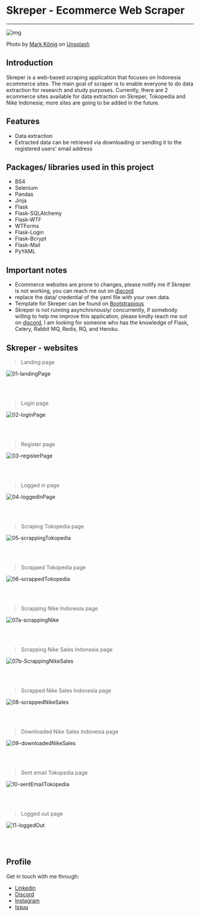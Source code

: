 # Skreper - Ecommerce Web Scraper

<hr>

![img](https://images.unsplash.com/photo-1592503254549-d83d24a4dfab?ixlib=rb-1.2.1&ixid=MnwxMjA3fDB8MHxwaG90by1wYWdlfHx8fGVufDB8fHx8&auto=format&fit=crop&w=1000&q=80)

Photo by [Mark König](https://unsplash.com/@markkoenig) on [Unsplash](https://unsplash.com/photos/Tl8mDaue_II)

## Introduction

Skreper is a web-based scraping application that focuses on Indonesia ecommerce sites. The main goal of scraper is to enable everyone to do data extraction for research and study purposes. Currently, there are 2 ecommerce sites available for data extraction on Skreper, Tokopedia and Nike Indonesia; more sites are going to be added in the future.

## Features

- Data extraction
- Extracted data can be retrieved via downloading or sending it to the registered users' email address

## Packages/ libraries used in this project

- BS4
- Selenium
- Pandas
- Jinja
- Flask
- Flask-SQLAlchemy
- Flask-WTF
- WTForms
- Flask-Login
- Flask-Bcrypt
- Flask-Mail
- PyYAML

## Important notes

- Ecommerce websites are prone to changes, please notify me if Skreper is not working, you can reach me out on [discord](https://discordapp.com/users/525654231940857867)
- replace the data/ credential of the yaml file with your own data.
- Template for Skreper can be found on [Bootstrapious](https://bootstrapious.com/)
- Skreper is not running asynchronously/ concurrently, if somebody willing to help me improve this application, please kindly reach me out on [discord](https://discordapp.com/users/525654231940857867), I am looking for someone who has the knowledge of Flask, Celery, Rabbit MQ, Redis, RQ, and Heroku. 

## Skreper - websites

>  Landing page

![01-landingPage](C:\Users\benedict\PycharmProjects\github_benedictlaiman\github_skreper\pic\01-landingPage.JPG)

<br><br>

> Login page

![02-loginPage](C:\Users\benedict\PycharmProjects\github_benedictlaiman\github_skreper\pic\02-loginPage.JPG)

<br><br>

>  Register page

![03-registerPage](C:\Users\benedict\PycharmProjects\github_benedictlaiman\github_skreper\pic\03-registerPage.JPG)

<br><br>

> Logged in page

![04-loggedInPage](C:\Users\benedict\PycharmProjects\github_benedictlaiman\github_skreper\pic\04-loggedInPage.JPG)

<br><br>

> Scraping Tokopedia page

![05-scrappingTokopedia](C:\Users\benedict\PycharmProjects\github_benedictlaiman\github_skreper\pic\05-scrappingTokopedia.JPG)

<br><br>

> Scrapped Tokopedia page

![06-scrappedTokopedia](C:\Users\benedict\PycharmProjects\github_benedictlaiman\github_skreper\pic\06-scrappedTokopedia.JPG)

<br><br>

> Scrapping Nike Indonesia page

![07a-scrappingNike](C:\Users\benedict\PycharmProjects\github_benedictlaiman\github_skreper\pic\07a-scrappingNike.JPG)

<br><br>

> Scrapping Nike Sales Indonesia page

![07b-ScrappingNikeSales](C:\Users\benedict\PycharmProjects\github_benedictlaiman\github_skreper\pic\07b-ScrappingNikeSales.JPG)

<br><br>

> Scrapped Nike Sales Indonesia page

![08-scrappedNikeSales](C:\Users\benedict\PycharmProjects\github_benedictlaiman\github_skreper\pic\08-scrappedNikeSales.JPG)

<br><br>

> Downloaded Nike Sales Indonesia page

![09-downloadedNikeSales](C:\Users\benedict\PycharmProjects\github_benedictlaiman\github_skreper\pic\09-downloadedNikeSales.JPG)

<br><br>

> Sent email Tokopedia page

![10-sentEmailTokopedia](C:\Users\benedict\PycharmProjects\github_benedictlaiman\github_skreper\pic\10-sentEmailTokopedia.JPG)

<br><br>

> Logged out page

![11-loggedOut](C:\Users\benedict\PycharmProjects\github_benedictlaiman\github_skreper\pic\11-loggedOut.JPG)

<br><br>

## Profile

Get in touch with me through:

- [Linkedin](https://www.linkedin.com/in/benedict-laiman-60401319a/)
- [Discord](https://discordapp.com/users/525654231940857867/)
- [Instagram](https://www.instagram.com/benedictlaiman/)
- [Issuu](https://issuu.com/benedictlaiman/)
